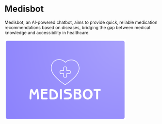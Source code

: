 # Medisbot
<p>Medisbot, an AI-powered chatbot, aims to provide quick, reliable medication recommendations based on diseases, bridging the gap between medical knowledge and accessibility in healthcare.</p>
<img align="center" alt="coding" width="400" src="https://github.com/ShahSyedMukaramAli/Medisbot/blob/main/image/medisbotlogo.png">

